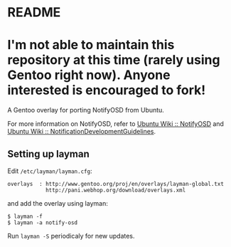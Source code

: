 README
======

# I'm not able to maintain this repository at this time (rarely using Gentoo right now). Anyone interested is encouraged to fork!

A Gentoo overlay for porting NotifyOSD from Ubuntu.

For more information on NotifyOSD, refer to
[Ubuntu Wiki :: NotifyOSD](https://wiki.ubuntu.com/NotifyOSD) and
[Ubuntu Wiki :: NotificationDevelopmentGuidelines](https://wiki.ubuntu.com/NotificationDevelopmentGuidelines).

Setting up layman
-----------------

Edit `/etc/layman/layman.cfg`:

    overlays  : http://www.gentoo.org/proj/en/overlays/layman-global.txt
                http://pani.webhop.org/download/overlays.xml

and add the overlay using layman:

    $ layman -f
    $ layman -a notify-osd

Run `layman -S` periodicaly for new updates.
